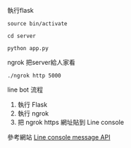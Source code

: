 執行flask
```
source bin/activate

cd server

python app.py
```

ngrok 把server給人家看
```
./ngrok http 5000
```

line bot 流程
1. 執行 Flask
2. 執行 ngrok
3. 把 ngrok https 網址貼到 Line console

參考網站
[Line console message API](https://developers.line.me/en/)